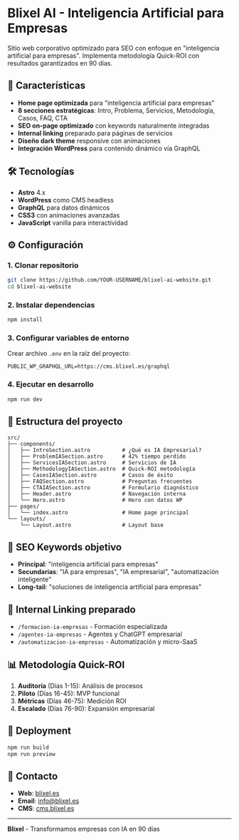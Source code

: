 # Blixel AI - Inteligencia Artificial para Empresas

Sitio web corporativo optimizado para SEO con enfoque en "inteligencia artificial para empresas". Implementa metodología Quick-ROI con resultados garantizados en 90 días.

## 🚀 Características

- **Home page optimizada** para "inteligencia artificial para empresas"
- **8 secciones estratégicas**: Intro, Problema, Servicios, Metodología, Casos, FAQ, CTA
- **SEO on-page optimizado** con keywords naturalmente integradas
- **Internal linking** preparado para páginas de servicios
- **Diseño dark theme** responsive con animaciones
- **Integración WordPress** para contenido dinámico vía GraphQL

## 🛠️ Tecnologías

- **Astro** 4.x
- **WordPress** como CMS headless
- **GraphQL** para datos dinámicos
- **CSS3** con animaciones avanzadas
- **JavaScript** vanilla para interactividad

## ⚙️ Configuración

### 1. Clonar repositorio
```bash
git clone https://github.com/YOUR-USERNAME/blixel-ai-website.git
cd blixel-ai-website
```

### 2. Instalar dependencias
```bash
npm install
```

### 3. Configurar variables de entorno
Crear archivo `.env` en la raíz del proyecto:

```env
PUBLIC_WP_GRAPHQL_URL=https://cms.blixel.es/graphql
```

### 4. Ejecutar en desarrollo
```bash
npm run dev
```

## 📁 Estructura del proyecto

```
src/
├── components/
│   ├── IntroSection.astro          # ¿Qué es IA Empresarial?
│   ├── ProblemIASection.astro      # 42% tiempo perdido
│   ├── ServicesIASection.astro     # Servicios de IA
│   ├── MethodologyIASection.astro  # Quick-ROI metodología
│   ├── CasesIASection.astro        # Casos de éxito
│   ├── FAQSection.astro            # Preguntas frecuentes
│   ├── CTAIASection.astro          # Formulario diagnóstico
│   ├── Header.astro                # Navegación interna
│   └── Hero.astro                  # Hero con datos WP
├── pages/
│   └── index.astro                 # Home page principal
└── layouts/
    └── Layout.astro                # Layout base
```

## 🎯 SEO Keywords objetivo

- **Principal**: "inteligencia artificial para empresas"
- **Secundarias**: "IA para empresas", "IA empresarial", "automatización inteligente"
- **Long-tail**: "soluciones de inteligencia artificial para empresas"

## 🔗 Internal Linking preparado

- `/formacion-ia-empresas` - Formación especializada
- `/agentes-ia-empresas` - Agentes y ChatGPT empresarial  
- `/automatizacion-ia-empresas` - Automatización y micro-SaaS

## 📊 Metodología Quick-ROI

1. **Auditoría** (Días 1-15): Análisis de procesos
2. **Piloto** (Días 16-45): MVP funcional
3. **Métricas** (Días 46-75): Medición ROI
4. **Escalado** (Días 76-90): Expansión empresarial

## 🚀 Deployment

```bash
npm run build
npm run preview
```

## 📧 Contacto

- **Web**: [blixel.es](https://blixel.es)
- **Email**: info@blixel.es
- **CMS**: [cms.blixel.es](https://cms.blixel.es)

---

**Blixel** - Transformamos empresas con IA en 90 días
